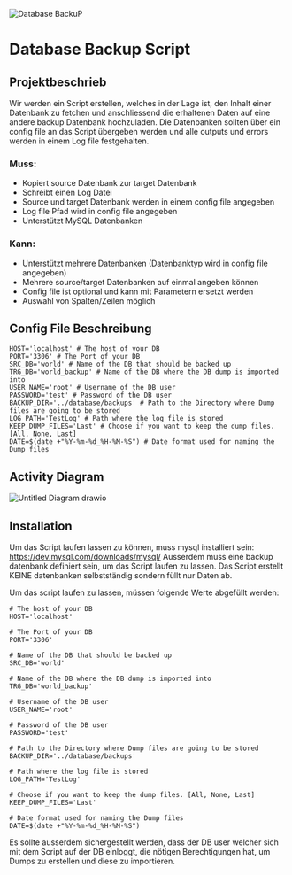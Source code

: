 
![Database BackuP](https://github.com/Laureatus/DatabaseBackupScript/assets/47870802/7f84a869-8a7f-49f9-acbd-9840c1afac97)


# Database Backup Script

## Projektbeschrieb

Wir werden ein Script erstellen, welches in der Lage ist, den Inhalt einer Datenbank zu fetchen und anschliessend die erhaltenen Daten auf eine andere backup Datenbank hochzuladen. Die Datenbanken sollten über ein config file an das Script übergeben werden und alle outputs und errors werden in einem Log file festgehalten.

### Muss:
- Kopiert source Datenbank zur target Datenbank
- Schreibt einen Log Datei
- Source und target Datenbank werden in einem config file angegeben
- Log file Pfad wird in config file angegeben
- Unterstützt MySQL Datenbanken

### Kann:
- Unterstützt mehrere Datenbanken (Datenbanktyp wird in config file angegeben)
- Mehrere source/target Datenbanken auf einmal angeben können
- Config file ist optional und kann mit Parametern ersetzt werden
- Auswahl von Spalten/Zeilen möglich

## Config File Beschreibung

```
HOST='localhost' # The host of your DB
PORT='3306' # The Port of your DB
SRC_DB='world' # Name of the DB that should be backed up
TRG_DB='world_backup' # Name of the DB where the DB dump is imported into
USER_NAME='root' # Username of the DB user
PASSWORD='test' # Password of the DB user
BACKUP_DIR='../database/backups' # Path to the Directory where Dump files are going to be stored
LOG_PATH='TestLog' # Path where the log file is stored
KEEP_DUMP_FILES='Last' # Choose if you want to keep the dump files. [All, None, Last]
DATE=$(date +"%Y-%m-%d_%H-%M-%S") # Date format used for naming the Dump files
```

## Activity Diagram
![Untitled Diagram drawio](https://github.com/Laureatus/DatabaseBackupScript/assets/47870802/a8aed9d9-6a0b-4c90-9371-42e2bda35798)

## Installation

Um das Script laufen lassen zu können, muss mysql installiert sein: https://dev.mysql.com/downloads/mysql/
Ausserdem muss eine backup datenbank definiert sein, um das Script laufen zu lassen. Das Script erstellt KEINE datenbanken selbstständig sondern füllt nur Daten ab.

Um das script laufen zu lassen, müssen folgende Werte abgefüllt werden:


```
# The host of your DB
HOST='localhost'

# The Port of your DB
PORT='3306'

# Name of the DB that should be backed up
SRC_DB='world'

# Name of the DB where the DB dump is imported into
TRG_DB='world_backup'

# Username of the DB user
USER_NAME='root'

# Password of the DB user 
PASSWORD='test'

# Path to the Directory where Dump files are going to be stored
BACKUP_DIR='../database/backups'

# Path where the log file is stored
LOG_PATH='TestLog'

# Choose if you want to keep the dump files. [All, None, Last]
KEEP_DUMP_FILES='Last'

# Date format used for naming the Dump files
DATE=$(date +"%Y-%m-%d_%H-%M-%S") 
```
Es sollte ausserdem sichergestellt werden, dass der DB user welcher sich mit dem Script auf der DB einloggt, die nötigen Berechtigungen hat, um Dumps zu erstellen und diese zu importieren.
